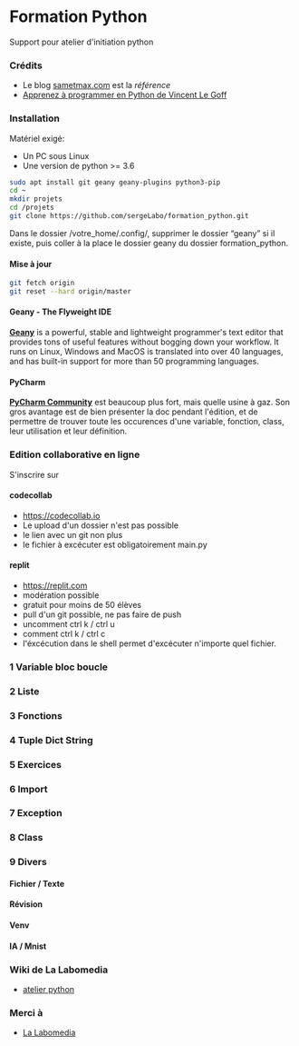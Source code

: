 # Formation Python

Support pour atelier d'initiation python

### Crédits
* Le blog [sametmax.com](https://sametmax.com/) est la *référence*
* [Apprenez à programmer en Python de Vincent Le Goff](http://user.oc-static.com/pdf/223267-apprenez-a-programmer-en-python.pdf)

### Installation

Matériel exigé:

* Un PC sous Linux
* Une version de python >= 3.6

```bash
sudo apt install git geany geany-plugins python3-pip
cd ~
mkdir projets
cd /projets
git clone https://github.com/sergeLabo/formation_python.git
```

Dans le dossier /votre_home/.config/, supprimer le dossier “geany” si il existe,
puis coller à la place le dossier geany du dossier formation_python.

#### Mise à jour

```bash
git fetch origin
git reset --hard origin/master
```

#### Geany - The Flyweight IDE

[__Geany__](https://www.geany.org) is a powerful, stable and lightweight programmer's text editor that provides tons of useful features without bogging down your workflow. It runs on Linux, Windows and MacOS is translated into over 40 languages, and has built-in support for more than 50 programming languages.

#### PyCharm

[__PyCharm Community__](https://www.jetbrains.com/pycharm/download/#section=linux) est beaucoup plus fort, mais quelle usine à gaz. Son gros avantage est de bien présenter la doc pendant l'édition, et de permettre de trouver toute les occurences d'une variable, fonction, class, leur utilisation et leur définition.

### Edition collaborative en ligne

S'inscrire sur

#### codecollab

* https://codecollab.io
* Le upload d'un dossier n'est pas possible
* le lien avec un git non plus
* le fichier à excécuter est obligatoirement main.py

#### replit

* https://replit.com
* modération possible
* gratuit pour moins de 50 élèves
* pull d'un git possible, ne pas faire de push
* uncomment ctrl k / ctrl u
* comment   ctrl k / ctrl c
* l'éxcécution dans le shell permet d'excécuter n'importe quel fichier.

### 1 Variable bloc boucle

### 2 Liste

### 3 Fonctions

### 4 Tuple Dict String

### 5 Exercices

### 6 Import

### 7 Exception

### 8 Class

### 9 Divers

#### Fichier / Texte

#### Révision

#### Venv

#### IA / Mnist

### Wiki de La Labomedia

* [atelier python](https://ressources.labomedia.org/tag/atelier_python?do=showtag&tag=atelier_python)

### Merci à

  * [La Labomedia](https://labomedia.org)

